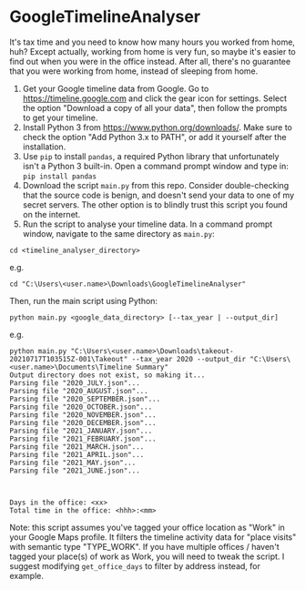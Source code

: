 # GoogleTimelineAnalyser

It's tax time and you need to know how many hours you worked from home, huh? Except actually, working from home is very fun, so maybe it's easier to find out when you were in the office instead. After all, there's no guarantee that you were working from home, instead of sleeping from home.

1. Get your Google timeline data from Google. Go to https://timeline.google.com and click the gear icon for settings. Select the option "Download a copy of all your data", then follow the prompts to get your timeline.
2. Install Python 3 from https://www.python.org/downloads/. Make sure to check the option "Add Python 3.x to PATH", or add it yourself after the installation.
3. Use `pip` to install `pandas`, a required Python library that unfortunately isn't a Python 3 built-in. Open a command prompt window and type in:
 ```pip install pandas```   
4. Download the script `main.py` from this repo. Consider double-checking that the source code is benign, and doesn't send your data to one of my secret servers. The other option is to blindly trust this script you found on the internet.
5. Run the script to analyse your timeline data.
  In a command prompt window, navigate to the same directory as `main.py`:
  ```
  cd <timeline_analyser_directory>
  ```
  e.g.
  ```
  cd "C:\Users\<user.name>\Downloads\GoogleTimelineAnalyser"
  ```
  Then, run the main script using Python:
  ```
  python main.py <google_data_directory> [--tax_year | --output_dir]
  ```
  e.g.
  ```
  python main.py "C:\Users\<user.name>\Downloads\takeout-20210717T103515Z-001\Takeout" --tax_year 2020 --output_dir "C:\Users\<user.name>\Documents\Timeline Summary"
  Output directory does not exist, so making it...
  Parsing file "2020_JULY.json"...
  Parsing file "2020_AUGUST.json"...
  Parsing file "2020_SEPTEMBER.json"...
  Parsing file "2020_OCTOBER.json"...
  Parsing file "2020_NOVEMBER.json"...
  Parsing file "2020_DECEMBER.json"...
  Parsing file "2021_JANUARY.json"...
  Parsing file "2021_FEBRUARY.json"...
  Parsing file "2021_MARCH.json"...
  Parsing file "2021_APRIL.json"...
  Parsing file "2021_MAY.json"...
  Parsing file "2021_JUNE.json"...



  Days in the office: <xx>
  Total time in the office: <hhh>:<mm>
  ```
  
  
  Note: this script assumes you've tagged your office location as "Work" in your Google Maps profile. It filters the timeline activity data for "place visits" with semantic type "TYPE_WORK". If you have multiple offices / haven't tagged your place(s) of work as Work, you will need to tweak the script. I suggest modifying `get_office_days` to filter by address instead, for example. 
